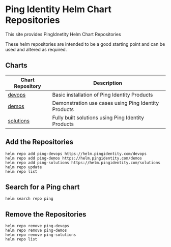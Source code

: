 # Ping Identity Helm Chart Repositories

This site provides PingIdnetity Helm Chart Repositories

These helm repositories are intended to be a good starting point and can be used and altered as required.

## Charts

| Chart Repository | Description |
|--|--|
| [devops](devops) | Basic installation of Ping Identity Products |
| [demos](demos) | Demonstration use cases using Ping Identity Products |
| [solutions](solutions) | Fully built solutions using Ping Identity Products |

## Add the Repositories

```shell
helm repo add ping-devops https://helm.pingidentity.com/devops
helm repo add ping-demos https://helm.pingidentity.com/demos
helm repo add ping-solutions https://helm.pingidentity.com/solutions
helm repo update
helm repo list
```

## Search for a Ping chart

```shell
helm search repo ping
```

## Remove the Repositories

```shell
helm repo remove ping-devops
helm repo remove ping-demos
helm repo remove ping-solutions
helm repo list
```
